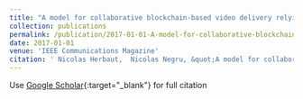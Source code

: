 ```yaml
---
title: "A model for collaborative blockchain-based video delivery relying on advanced network services chains"
collection: publications
permalink: /publication/2017-01-01-A-model-for-collaborative-blockchain-based-video-delivery-relying-on-advanced-network-services-chains
date: 2017-01-01
venue: 'IEEE Communications Magazine'
citation: ' Nicolas Herbaut,  Nicolas Negru, &quot;A model for collaborative blockchain-based video delivery relying on advanced network services chains.&quot; IEEE Communications Magazine, 2017.'
---
```

Use [Google Scholar](https://scholar.google.com/scholar?q=A+model+for+collaborative+blockchain+based+video+delivery+relying+on+advanced+network+services+chains){:target="_blank"} for full citation